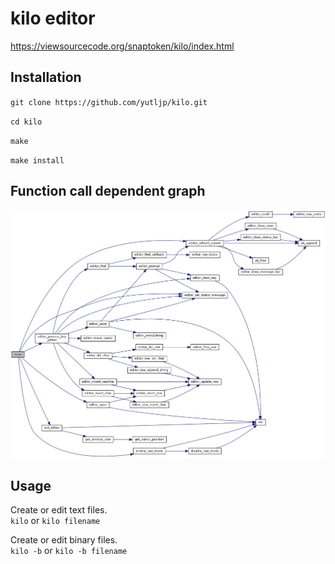 # kilo editor
https://viewsourcecode.org/snaptoken/kilo/index.html

## Installation
`git clone https://github.com/yutljp/kilo.git`

`cd kilo`

`make`

`make install`

## Function call dependent graph
![graph](main.png)

## Usage
Create or edit text files.  
`kilo` or `kilo filename`

Create or edit binary files.  
`kilo -b` or `kilo -b filename`
